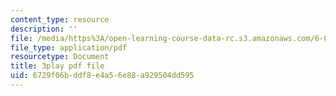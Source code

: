 ```yaml
---
content_type: resource
description: ''
file: /media/https%3A/open-learning-course-data-rc.s3.amazonaws.com/6-004-computation-structures-spring-2017/6729f06bddf8e4a56e88a929504dd595_CcInkh1mKZA.pdf
file_type: application/pdf
resourcetype: Document
title: 3play pdf file
uid: 6729f06b-ddf8-e4a5-6e88-a929504dd595
---
```

